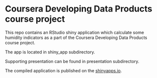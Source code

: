 # Coursera Developing Data Products course project

This repo contains an RStudio shiny application which calculate some humidity indicators
as a part of the Coursera Developing Data Products course project.

The app is located in shiny_app subdirectory.

Supporting presentation can be found in presentation subdirectory.

The compiled application is published on the [shinyapps.io](https://helgi.shinyapps.io/Humidity_calculator).
